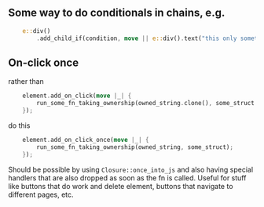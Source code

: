 ## Some way to do conditionals in chains, e.g.
```rust
	e::div()
		.add_child_if(condition, move || e::div().text("this only sometimes"))
```

## On-click once
rather than 
```rust
	element.add_on_click(move |_| {
		run_some_fn_taking_ownership(owned_string.clone(), some_struct.clone());
	});
```

do this
```rust
	element.add_on_click_once(move |_| {
		run_some_fn_taking_ownership(owned_string, some_struct);
	});
```

Should be possible by using `Closure::once_into_js` and also having special handlers that are also dropped as soon as the fn is called. Useful for stuff like buttons that do work and delete element, buttons that navigate to different pages, etc.
